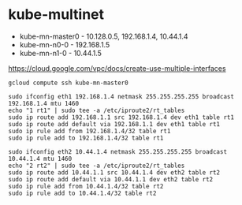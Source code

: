 # kube-multinet


- kube-mn-master0 - 10.128.0.5, 192.168.1.4, 10.44.1.4
- kube-mn-n0-0 - 192.168.1.5
- kube-mn-n1-0 - 10.44.1.5

https://cloud.google.com/vpc/docs/create-use-multiple-interfaces 



```
gcloud compute ssh kube-mn-master0
```
```
sudo ifconfig eth1 192.168.1.4 netmask 255.255.255.255 broadcast 192.168.1.4 mtu 1460
echo "1 rt1" | sudo tee -a /etc/iproute2/rt_tables
sudo ip route add 192.168.1.1 src 192.168.1.4 dev eth1 table rt1
sudo ip route add default via 192.168.1.1 dev eth1 table rt1
sudo ip rule add from 192.168.1.4/32 table rt1
sudo ip rule add to 192.168.1.4/32 table rt1
```

```
sudo ifconfig eth2 10.44.1.4 netmask 255.255.255.255 broadcast 10.44.1.4 mtu 1460
echo "2 rt2" | sudo tee -a /etc/iproute2/rt_tables
sudo ip route add 10.44.1.1 src 10.44.1.4 dev eth2 table rt2
sudo ip route add default via 10.44.1.1 dev eth2 table rt2
sudo ip rule add from 10.44.1.4/32 table rt2
sudo ip rule add to 10.44.1.4/32 table rt2
```